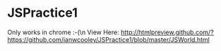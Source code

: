 JSPractice1
===========
Only works in chrome :-(\n
View Here: http://htmlpreview.github.com/?https://github.com/ianwcooley/JSPractice1/blob/master/JSWorld.html
